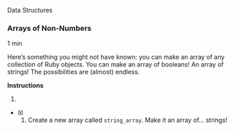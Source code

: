 Data Structures

### Arrays of Non-Numbers

1 min

Here’s something you might not have known: you can make an array of any collection of Ruby objects. You can make an array of booleans! An array of strings! The possibilities are (almost) endless.

**Instructions**

1. 
    
  - [x]  1. Create a new array called `string_array`. Make it an array of… strings!